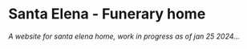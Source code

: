 # Santa Elena - Funerary home
*A website for santa elena home, work in progress as of jan 25 2024...*
